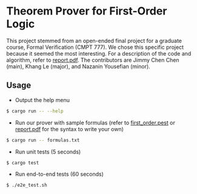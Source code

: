 # Theorem Prover for First-Order Logic

This project stemmed from an open-ended final project for a graduate course, Formal Verification (CMPT 777). We chose this specific project because it seemed the most interesting. For a description of the code and algorithm, refer to [report.pdf](report.pdf). The contributors are Jimmy Chen Chen (main), Khang Le (major), and Nazanin Yousefian (minor).

## Usage

- Output the help menu
```sh
$ cargo run -- --help
```

- Run our prover with sample formulas (refer to [first_order.pest](first_order.pest) or [report.pdf](report.pdf) for the syntax to write your own)
```sh
$ cargo run -- formulas.txt
```

- Run unit tests (5 seconds)
```sh
$ cargo test
```

- Run end-to-end tests (60 seconds)
```sh
$ ./e2e_test.sh
```
